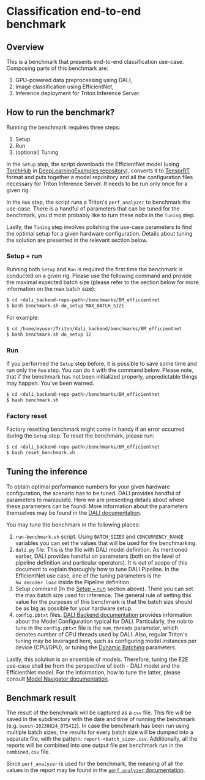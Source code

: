 # Classification end-to-end benchmark

## Overview
This is a benchmark that presents end-to-end classification use-case. Composing parts of this
benchmark are:
1. GPU-powered data preprocessing using DALI,
2. Image classification using EfficientNet,
3. Inference deployment for Triton Inference Server.

## How to run the benchmark?
Running the benchmark requires three steps:
1. Setup
2. Run
3. (optional) Tuning

In the `Setup` step, the script downloads the EfficientNet model (using [TorchHub](https://pytorch.org/hub/) in [DeepLearningExamples repository](https://github.com/NVIDIA/DeepLearningExamples/tree/master)),
converts it to [TensorRT](https://developer.nvidia.com/tensorrt-getting-started)
format and puts together a model repository and all the configuration files necessary for
Triton Inference Server. It needs to be run only once for a given rig.

In the `Run` step, the script runs a Triton's `perf_analyzer` to benchmark the use-case.
There is a handful of parameters that can be tuned for the benchmark, you'd most probably
like to turn these nobs in the `Tuning` step.

Lastly, the `Tuning` step involves polishing the use-case parameters to find the optimal setup
for a given hardware configuration. Details about tuning the solution are presented
in the relevant section below.

### Setup + run
Running both `Setup` and `Run` is required the first time the benchmark is conducted on a given rig.
Please use the following command and provide the maximal expected batch size (please refer to
the section below for more information on the max batch size):
```bash
$ cd <dali_backend-repo-path>/benchmarks/BM_efficientnet
$ bash benchmark.sh do_setup MAX_BATCH_SIZE
```
For example:
```bash
$ cd /home/myuser/Triton/dali_backend/benchmarks/BM_efficientnet
$ bash benchmark.sh do_setup 32
```

### Run
If you performed the `Setup` step before, it is possible to save some time and run only
the `Run` step. You can do it with the command below. Please note, that if the benchmark has
not been initialized properly, unpredictable things may happen. You've been warned.
```bash
$ cd <dali_backend-repo-path>/benchmarks/BM_efficientnet
$ bash benchmark.sh
```

### Factory reset
Factory resetting benchmark might come in handy if an error occurred during the `Setup` step.
To reset the benchmark, please run:
```bash
$ cd <dali_backend-repo-path>/benchmarks/BM_efficientnet
$ bash reset_benchmark.sh 
```

## Tuning the inference
To obtain optimal performance numbers for your given hardware configuration, the scenario has
to be tuned. DALI provides handful of parameters to manipulate. Here we are presenting details
about where these parameters can be found. More information about the parameters themselves
may be found in the [DALI documentation](https://docs.nvidia.com/deeplearning/dali/user-guide/docs/index.html).

You may tune the benchmark in the following places:
1. `run-benchmark.sh` script. Using `BATCH_SIZES` and `CONCURRENCY_RANGE` variables you can set
the values that will be used for the benchmarking.
2. `dali.py` file. This is the file with DALI model definition. As mentioned earlier, DALI provides
handful on parameters (both on the level of pipeline definition and particular operators). It is
out of scope of this document to explain thoroughly how to tune DALI Pipeline. In the EfficientNet
use case, one of the tuning parameters is the `hw_decoder_load` inside the Pipeline definition.
3. Setup command (In the [Setup + run]() section above). There you can set the max batch size used
for inference. The general rule of setting this value for the purposes of this benchmark
is that the batch size should be as big as possible for your hardware setup.
4. `config.pbtxt` files. [DALI Backend documentation](https://github.com/triton-inference-server/dali_backend/blob/main/docs/config.md)
provides information about the Model Configuration typical for DALI. Particularly, the nob to tune
in the `config.pbtxt` file is the `num_threads` parameter, which denotes number of CPU threads used
by DALI. Also, regular Triton's tuning may be leveraged here, such as configuring model
instances per device (CPU/GPU), or tuning the [Dynamic Batching](https://docs.nvidia.com/deeplearning/triton-inference-server/user-guide/docs/user_guide/model_configuration.html#dynamic-batcher) parameters.

Lastly, this solution is an ensemble of models. Therefore, tuning the E2E use-case shall be
from the perspective of both - DALI model and the EfficientNet model. For the information, how to
tune the latter, please consult [Model Navigator documentation](https://triton-inference-server.github.io/model_navigator/0.7.1/).

## Benchmark result
The result of the benchmark will be captured as a `csv` file. This file will be saved in the
subdirectory with the date and time of running the benchmark (e.g. `bench-20230824_075412`).
In case the benchmark has been run using multiple batch sizes, the results for every batch
size will be dumped into a separate file, with the pattern: `report-<batch_size>.csv`. Additionally,
all the reports will be combined into one output file per benchmark run in the `combined.csv` file.

Since `perf_analyzer` is used for the benchmark, the meaning of all the values in the report
may be found in the [`perf_analyzer` documentation](https://github.com/triton-inference-server/client/blob/main/src/c++/perf_analyzer/README.md).